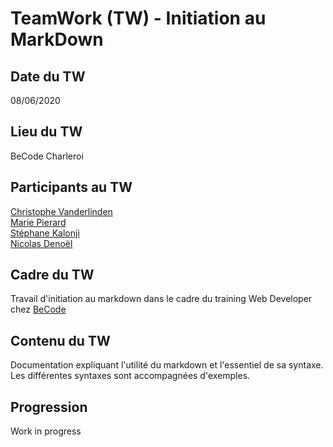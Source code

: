 # TeamWork (TW) - Initiation au **M**ark**D**own

## Date du TW
08/06/2020

## Lieu du TW
BeCode Charleroi 

## Participants au TW
[Christophe Vanderlinden](https://github.com/ch-vdld-dev)  
[Marie Pierard](https://github.com/Marie-Pierard)  
[Stéphane Kalonji](https://github.com/kalonjis)  
[Nicolas Denoël](https://github.com/nicode-be/)  

## Cadre du TW 
Travail d'initiation au markdown dans le cadre du training Web Developer chez [BeCode](https://www.becode.org)

## Contenu du TW
Documentation expliquant l'utilité du markdown et l'essentiel de sa syntaxe.
Les différentes syntaxes sont accompagnées d'exemples. 

## Progression
Work in progress
